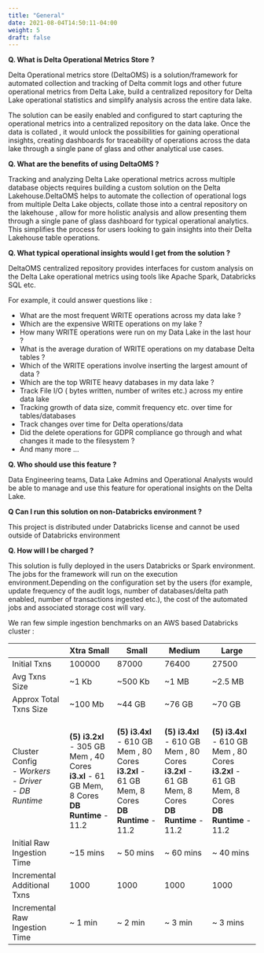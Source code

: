 ```yaml
---
title: "General"
date: 2021-08-04T14:50:11-04:00
weight: 5
draft: false
---
```


**Q. What is Delta Operational Metrics Store ?**

Delta Operational metrics store (DeltaOMS) is a solution/framework for automated collection 
and tracking of Delta commit logs and other future operational metrics from Delta Lake, 
build a centralized repository for Delta Lake operational statistics and simplify analysis 
across the entire data lake.

The solution can be easily enabled and configured to start capturing the operational metrics into a 
centralized repository on the data lake. Once the data is collated , it would unlock the 
possibilities for gaining operational insights, creating dashboards for traceability of operations 
across the data lake through a single pane of glass and other analytical use cases.

**Q. What are the benefits of using DeltaOMS ?**

Tracking and analyzing Delta Lake operational metrics across multiple database objects requires 
building a custom solution on the Delta Lakehouse.DeltaOMS helps to automate the collection of 
operational logs from multiple Delta Lake objects, collate those into a central repository on 
the lakehouse , allow for more holistic analysis and allow presenting them through 
a single pane of glass dashboard for typical operational analytics. 
This simplifies the process for users looking to gain insights into their Delta Lakehouse table operations.

**Q. What typical operational insights would I get from the solution ?**

DeltaOMS centralized repository provides interfaces for custom analysis on the Delta Lake 
operational metrics using tools like Apache Spark, Databricks SQL etc. 

For example, it could answer questions like :

- What are the most frequent WRITE operations across my data lake ?
- Which are the expensive WRITE operations on my lake ?
- How many WRITE operations were run on my Data Lake in the last hour ?
- What is the average duration of WRITE operations on my database Delta tables ?
- Which of the WRITE operations involve inserting the largest amount of data ?
- Which are the top WRITE heavy databases in my data lake ?
- Track File I/O ( bytes written, number of writes etc.) across my entire data lake 
- Tracking growth of data size, commit frequency etc. over time for tables/databases
- Track changes over time for Delta operations/data
- Did the delete operations for GDPR compliance go through and what changes it made to the filesystem ?
- And many more ...

**Q. Who should use this feature ?**

Data Engineering teams, Data Lake Admins and Operational Analysts would be able to 
manage and use this feature for operational insights on the Delta Lake. 

**Q Can I run this solution on non-Databricks environment ?**

This project is distributed under Databricks license and cannot be used outside of Databricks environment

**Q. How will I be charged ?**

This solution is fully deployed in the users Databricks or Spark environment. The jobs for the framework 
will run on the execution environment.Depending on the configuration set by the users 
(for example, update frequency of the audit logs, number of databases/delta path enabled, number of transactions ingested etc.), 
the cost of the automated jobs and associated storage cost will vary. 

We ran few simple ingestion benchmarks on an AWS based Databricks cluster :

|                                   | Xtra Small |  Small | Medium |  Large |
| --------------------------------- |------------|--------|--------|--------|
| Initial Txns                      | 100000     | 87000  | 76400  | 27500  |
| Avg Txns Size                     | ~1 Kb      | ~500 Kb| ~1 MB  | ~2.5 MB|
| Approx Total Txns Size            | ~100 Mb    | ~44 GB | ~76 GB | ~70 GB |
| Cluster Config<br>*- Workers*<br>*- Driver*<br>*- DB Runtime*| <br>**(5) i3.2xl** - 305 GB Mem , 40 Cores <br>**i3.xl** - 61 GB Mem, 8 Cores <br> **DB Runtime** - 11.2 | <br>**(5) i3.4xl** - 610 GB Mem , 80 Cores <br>**i3.2xl** - 61 GB Mem, 8 Cores <br> **DB Runtime** - 11.2 | <br>**(5) i3.4xl** - 610 GB Mem , 80 Cores <br>**i3.2xl** - 61 GB Mem, 8 Cores <br> **DB Runtime** - 11.2  | <br>**(5) i3.4xl** - 610 GB Mem , 80 Cores <br>**i3.2xl** - 61 GB Mem, 8 Cores <br> **DB Runtime** - 11.2 |
| Initial Raw Ingestion Time        | ~15  mins      | ~ 50 mins  |  ~ 60 mins |   ~ 40 mins    |
| Incremental Additional Txns       | 1000       | 1000   | 1000   | 1000   |
| Incremental Raw Ingestion Time    |   ~ 1 min         |   ~ 2 min      |  ~ 3 min      |   ~ 3 mins     |
